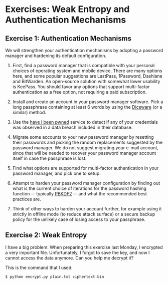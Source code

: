 # Exercises: Weak Entropy and Authentication Mechanisms

## Exercise 1: Authentication Mechanisms

We will strengthen your authentication mechanisms by adopting a password manager and hardening its default configuration.

1. First, find a password manager that is compatible with your personal choices of operating system and mobile device. There are many options here, and some popular suggestions are LastPass, 1Password, Dashlane and BitWarden. An open-source solution with somewhat lower usability is KeePass. You should favor any options that support multi-factor authentication as a free option, not requiring a paid subscription.

2. Install and create an account in your password manager software. Pick a long passphrase containing at least 6 words by using the [Diceware](https://diceware.dmuth.org/) (or a similar) method.

3. Use the [have i been pwned](https://haveibeenpwned.com/) service to detect if any of your credentials was observed in a data breach included in their database.

4. Migrate some accounts to your new password manager by resetting their passwords and picking the random replacements suggested by the password manager. We do not suggest migrating your e-mail account, since that will be needed to recover your password manager account itself in case the passphrase is lost.

5. Find what options are supported for multi-factor authentication in your password manager, and pick one to setup.

6. Attempt to harden your password manager configuration by finding out what is the current choice of iterations for the password hashing function -- typically [PBKDF2](https://en.wikipedia.org/wiki/PBKDF2) -- and what the recommended best practices are.

7. Think of other ways to harden your account further, for example using it strictly in offline mode (to reduce attack surface) or a secure backup policy for the unlikely case of losing access to your passphrase.

## Exercise 2: Weak Entropy

I have a big problem: When preparing this exercise last Monday, I encrypted a
very important file.  Unfortunately, I forgot to save the key, and now I cannot
access the data anymore.  Can you help me decrypt it?

This is the command that I used:
```
$ python encrypt.py plain.txt ciphertext.bin

